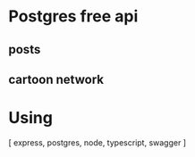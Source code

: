 # Postgres free api

## posts

## cartoon network

# Using

[ express, postgres, node, typescript, swagger ]
